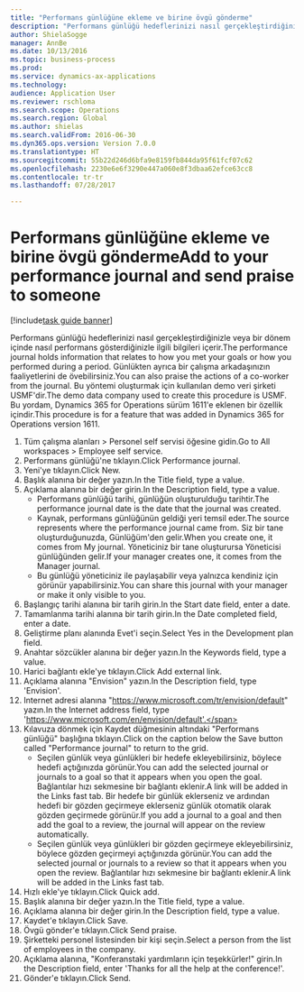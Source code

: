 ```yaml
--- 
title: "Performans günlüğüne ekleme ve birine övgü gönderme"
description: "Performans günlüğü hedeflerinizi nasıl gerçekleştirdiğinizle veya bir dönem içinde nasıl performans gösterdiğinizle ilgili bilgileri içerir."
author: ShielaSogge
manager: AnnBe
ms.date: 10/13/2016
ms.topic: business-process
ms.prod: 
ms.service: dynamics-ax-applications
ms.technology: 
audience: Application User
ms.reviewer: rschloma
ms.search.scope: Operations
ms.search.region: Global
ms.author: shielas
ms.search.validFrom: 2016-06-30
ms.dyn365.ops.version: Version 7.0.0
ms.translationtype: HT
ms.sourcegitcommit: 55b22d246d6bfa9e8159fb844da95f61fcf07c62
ms.openlocfilehash: 2230e6e6f3290e447a060e8f3dbaa62efce63cc8
ms.contentlocale: tr-tr
ms.lasthandoff: 07/28/2017

---
```

# <a name="add-to-your-performance-journal-and-send-praise-to-someone"></a><span data-ttu-id="078bf-103">Performans günlüğüne ekleme ve birine övgü gönderme</span><span class="sxs-lookup"><span data-stu-id="078bf-103">Add to your performance journal and send praise to someone</span></span>

[!include[task guide banner](../../includes/task-guide-banner.md)]

<span data-ttu-id="078bf-104">Performans günlüğü hedeflerinizi nasıl gerçekleştirdiğinizle veya bir dönem içinde nasıl performans gösterdiğinizle ilgili bilgileri içerir.</span><span class="sxs-lookup"><span data-stu-id="078bf-104">The performance journal holds information that relates to how you met your goals or how you performed during a period.</span></span> <span data-ttu-id="078bf-105">Günlükten ayrıca bir çalışma arkadaşınızın faaliyetlerini de övebilirsiniz.</span><span class="sxs-lookup"><span data-stu-id="078bf-105">You can also praise the actions of a co-worker from the journal.</span></span> <span data-ttu-id="078bf-106">Bu yöntemi oluşturmak için kullanılan demo veri şirketi USMF'dir.</span><span class="sxs-lookup"><span data-stu-id="078bf-106">The demo data company used to create this procedure is USMF.</span></span> <span data-ttu-id="078bf-107">Bu yordam, Dynamics 365 for Operations sürüm 1611'e eklenen bir özellik içindir.</span><span class="sxs-lookup"><span data-stu-id="078bf-107">This procedure is for a feature that was added in Dynamics 365 for Operations version 1611.</span></span>

1. <span data-ttu-id="078bf-108">Tüm çalışma alanları > Personel self servisi öğesine gidin.</span><span class="sxs-lookup"><span data-stu-id="078bf-108">Go to All workspaces > Employee self service.</span></span>
2. <span data-ttu-id="078bf-109">Performans günlüğü'ne tıklayın.</span><span class="sxs-lookup"><span data-stu-id="078bf-109">Click Performance journal.</span></span>
3. <span data-ttu-id="078bf-110">Yeni'ye tıklayın.</span><span class="sxs-lookup"><span data-stu-id="078bf-110">Click New.</span></span>
4. <span data-ttu-id="078bf-111">Başlık alanına bir değer yazın.</span><span class="sxs-lookup"><span data-stu-id="078bf-111">In the Title field, type a value.</span></span>
5. <span data-ttu-id="078bf-112">Açıklama alanına bir değer girin.</span><span class="sxs-lookup"><span data-stu-id="078bf-112">In the Description field, type a value.</span></span>
    * <span data-ttu-id="078bf-113">Performans günlüğü tarihi, günlüğün oluşturulduğu tarihtir.</span><span class="sxs-lookup"><span data-stu-id="078bf-113">The performance journal date is the date that the journal was created.</span></span>  
    * <span data-ttu-id="078bf-114">Kaynak, performans günlüğünün geldiği yeri temsil eder.</span><span class="sxs-lookup"><span data-stu-id="078bf-114">The source represents where the performance journal came from.</span></span> <span data-ttu-id="078bf-115">Siz bir tane oluşturduğunuzda, Günlüğüm'den gelir.</span><span class="sxs-lookup"><span data-stu-id="078bf-115">When you create one, it comes from My journal.</span></span> <span data-ttu-id="078bf-116">Yöneticiniz bir tane oluşturursa Yöneticisi günlüğünden gelir.</span><span class="sxs-lookup"><span data-stu-id="078bf-116">If your manager creates one, it comes from the Manager journal.</span></span>  
    * <span data-ttu-id="078bf-117">Bu günlüğü yöneticiniz ile paylaşabilir veya yalnızca kendiniz için görünür yapabilirsiniz.</span><span class="sxs-lookup"><span data-stu-id="078bf-117">You can share this journal with your manager or make it only visible to you.</span></span>  
6. <span data-ttu-id="078bf-118">Başlangıç tarihi alanına bir tarih girin.</span><span class="sxs-lookup"><span data-stu-id="078bf-118">In the Start date field, enter a date.</span></span>
7. <span data-ttu-id="078bf-119">Tamamlanma tarihi alanına bir tarih girin.</span><span class="sxs-lookup"><span data-stu-id="078bf-119">In the Date completed field, enter a date.</span></span>
8. <span data-ttu-id="078bf-120">Geliştirme planı alanında Evet'i seçin.</span><span class="sxs-lookup"><span data-stu-id="078bf-120">Select Yes in the Development plan field.</span></span>
9. <span data-ttu-id="078bf-121">Anahtar sözcükler alanına bir değer yazın.</span><span class="sxs-lookup"><span data-stu-id="078bf-121">In the Keywords field, type a value.</span></span>
10. <span data-ttu-id="078bf-122">Harici bağlantı ekle'ye tıklayın.</span><span class="sxs-lookup"><span data-stu-id="078bf-122">Click Add external link.</span></span>
11. <span data-ttu-id="078bf-123">Açıklama alanına "Envision" yazın.</span><span class="sxs-lookup"><span data-stu-id="078bf-123">In the Description field, type 'Envision'.</span></span>
12. <span data-ttu-id="078bf-124">Internet adresi alanına "https://www.microsoft.com/tr/envision/default" yazın.</span><span class="sxs-lookup"><span data-stu-id="078bf-124">In the Internet address field, type 'https://www.microsoft.com/en/envision/default'.</span></span>
13. <span data-ttu-id="078bf-125">Kılavuza dönmek için Kaydet düğmesinin altındaki "Performans günlüğü" başlığına tıklayın.</span><span class="sxs-lookup"><span data-stu-id="078bf-125">Click on the caption below the Save button called "Performance journal" to return to the grid.</span></span>
    * <span data-ttu-id="078bf-126">Seçilen günlük veya günlükleri bir hedefe ekleyebilirsiniz, böylece hedefi açtığınızda görünür.</span><span class="sxs-lookup"><span data-stu-id="078bf-126">You can add the selected journal or journals to a goal so that it appears when you open the goal.</span></span> <span data-ttu-id="078bf-127">Bağlantılar hızı sekmesine bir bağlantı eklenir.</span><span class="sxs-lookup"><span data-stu-id="078bf-127">A link will be added in the Links fast tab.</span></span>    <span data-ttu-id="078bf-128">Bir hedefe bir günlük eklerseniz ve ardından hedefi bir gözden geçirmeye eklerseniz günlük otomatik olarak gözden geçirmede görünür.</span><span class="sxs-lookup"><span data-stu-id="078bf-128">If you add a journal to a goal and then add the goal to a review, the journal will appear on the review automatically.</span></span>  
    * <span data-ttu-id="078bf-129">Seçilen günlük veya günlükleri bir gözden geçirmeye ekleyebilirsiniz, böylece gözden geçirmeyi açtığınızda görünür.</span><span class="sxs-lookup"><span data-stu-id="078bf-129">You can add the selected journal or journals to a review so that it appears when you open the review.</span></span>    <span data-ttu-id="078bf-130">Bağlantılar hızı sekmesine bir bağlantı eklenir.</span><span class="sxs-lookup"><span data-stu-id="078bf-130">A link will be added in the Links fast tab.</span></span>  
14. <span data-ttu-id="078bf-131">Hızlı ekle'ye tıklayın.</span><span class="sxs-lookup"><span data-stu-id="078bf-131">Click Quick add.</span></span>
15. <span data-ttu-id="078bf-132">Başlık alanına bir değer yazın.</span><span class="sxs-lookup"><span data-stu-id="078bf-132">In the Title field, type a value.</span></span>
16. <span data-ttu-id="078bf-133">Açıklama alanına bir değer girin.</span><span class="sxs-lookup"><span data-stu-id="078bf-133">In the Description field, type a value.</span></span>
17. <span data-ttu-id="078bf-134">Kaydet'e tıklayın.</span><span class="sxs-lookup"><span data-stu-id="078bf-134">Click Save.</span></span>
18. <span data-ttu-id="078bf-135">Övgü gönder'e tıklayın.</span><span class="sxs-lookup"><span data-stu-id="078bf-135">Click Send praise.</span></span>
19. <span data-ttu-id="078bf-136">Şirketteki personel listesinden bir kişi seçin.</span><span class="sxs-lookup"><span data-stu-id="078bf-136">Select a person from the list of employees in the company.</span></span>
20. <span data-ttu-id="078bf-137">Açıklama alanına, "Konferanstaki yardımların için teşekkürler!" girin.</span><span class="sxs-lookup"><span data-stu-id="078bf-137">In the Description field, enter 'Thanks for all the help at the conference!'.</span></span>
21. <span data-ttu-id="078bf-138">Gönder'e tıklayın.</span><span class="sxs-lookup"><span data-stu-id="078bf-138">Click Send.</span></span>


